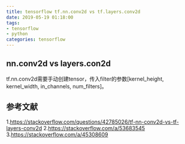 ```yaml
---
title: tensorflow tf.nn.conv2d vs tf.layers.conv2d
date: 2019-05-19 01:18:00
tags:
- tensorflow
- python
categories: tensorflow
---
```


## nn.conv2d vs layers.con2d
tf.nn.conv2d需要手动创建tensor，传入filter的参数[kernel_height, kernel_width, in_channels, num_filters]。

## 参考文献
1.https://stackoverflow.com/questions/42785026/tf-nn-conv2d-vs-tf-layers-conv2d
2.https://stackoverflow.com/a/53683545
3.https://stackoverflow.com/a/45308609
